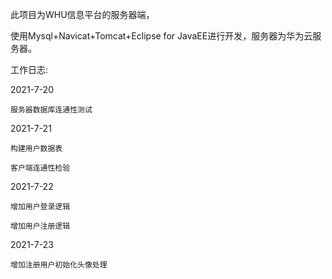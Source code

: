 此项目为WHU信息平台的服务器端，

使用Mysql+Navicat+Tomcat+Eclipse for JavaEE进行开发，服务器为华为云服务器。

工作日志:

  2021-7-20
  
    服务器数据库连通性测试

  2021-7-21
  
    构建用户数据表
    
    客户端连通性检验
    
  2021-7-22
  
    增加用户登录逻辑
    
    增加用户注册逻辑
    
  2021-7-23
  
    增加注册用户初始化头像处理
